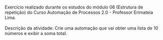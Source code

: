 Exercício realizado durante os estudos do módulo 06 (Estrutura de repetição) do Curso Automação de Processos 2.0 - Professor Erimateia Lima. <br> <br>
Descrição da atividade: Crie uma automação que vai obter uma lista de 10 números e exibir a soma total.
